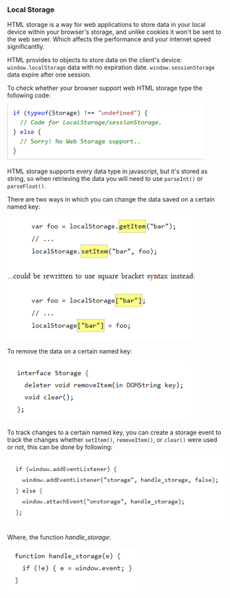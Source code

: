 ### Local Storage

HTML storage is a way for web applications to store data in your local device within your browser's storage, and unlike cookies it won't be sent to the web server. Which affects the performance and your internet speed significantlly.

HTML provides to objects to store data on the client's device:
`window.localStorage` data with no expiration date.
`window.sessionStorage` data expire after one session.

To check whether your browser support web HTML storage type the following code:

![HTML storage check](img/1.PNG)

HTML storage supports every data type in javascript, but it's stored as string, so when retrieving the data you will need to use `parseInt()` or `parseFloat()`.

There are two ways in which you can change the data saved on a certain named key:

![HTML data change](img/2.PNG)

To remove the data on a certain named key:

![removing data](img/3.PNG)

To track changes to a certain named key, you can create a storage event to track the changes whether `setItem()`, `removeItem()`, or `clear()` were used or not, this can be done by following:

![storage event](img/4.PNG)

Where, the function *handle_storage*:

![storage event 2](img/5.PNG)